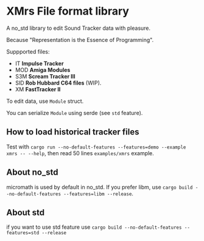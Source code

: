 # XMrs File format library

A no_std library to edit Sound Tracker data with pleasure.

Because "Representation is the Essence of Programming".

Suppported files:

- IT **Impulse Tracker**
- MOD **Amiga Modules**
- S3M **Scream Tracker III**
- SID **Rob Hubbard C64 files** (WIP).
- XM **FastTracker II**

To edit data, use `Module` struct.

You can serialize `Module` using serde (see `std` feature).

## How to load historical tracker files

Test with `cargo run --no-default-features --features=demo --example xmrs -- --help`, then read 50 lines `examples/xmrs` example.

## About no_std

micromath is used by default in no_std. If you prefer libm, use `cargo build --no-default-features --features=libm --release`.

## About std

if you want to use std feature use `cargo build --no-default-features --features=std --release`

